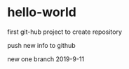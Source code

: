 # hello-world
first git-hub project to create repository

push new info to github

new one branch  2019-9-11


